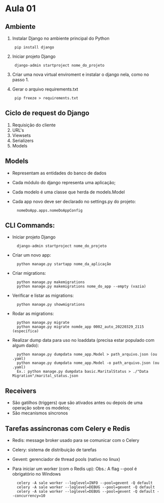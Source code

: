 # Aula 01

## Ambiente

1. Instalar Django no ambiente principal do Python

        pip install django

2. Iniciar projeto Django

        django-admin startproject nome_do_projeto

3. Criar uma nova virtual enviroment e instalar o django nela, como no passo 1.

4. Gerar o arquivo requirements.txt

        pip freeze > requirements.txt

## Ciclo de request do Django

1. Requisição do cliente
2. URL's
3. Viewsets
4. Serializers
5. Models

## Models

- Representam as entidades do banco de dados
- Cada módulo do django representa uma aplicação;
- Cada modelo é uma classe que herda de models.Model
- Cada app novo deve ser declarado no settings.py do projeto:

        nomeDoApp.apps.nomeDoAppConfig

## CLI Commands:

- Iniciar projeto Django

        django-admin startproject nome_do_projeto


- Criar um novo app:

        python manage.py startapp nome_da_aplicação


- Criar migrations:

        python manage.py makemigrations
        python manage.py makemigrations nome_do_app --empty (vazia)


- Verificar e listar as migrations:

        python manage.py showmigrations


- Rodar as migrations:

        python manage.py migrate
        python manage.py migrate nomde_app 0002_auto_20220329_2115 (específica)


- Realizar dump data para uso no loaddata (precisa estar populado com algum dado):

        python manage.py dumpdata nome_app.Model > path_arquivo.json (ou .yaml)
        python manage.py dumpdata nome_app.Model -o path_arquivo.json (ou .yaml)
        Ex.: python manage.py dumpdata basic.MaritalStatus > ./"Data Migration"/marital_status.json

## Receivers

- São gatilhos (triggers) que são ativados antes ou depois de uma operação sobre os modelos;
- São mecanismos síncronos


## Tarefas assíncronas com Celery e Redis
- Redis: message broker usado para se comunicar com o Celery
- Celery:  sistema de distribuição de tarefas
- Gevent: gerenciador de thread pools (nativo no linux)
- Para iniciar um worker (com o Redis up):
Obs.: A flag --pool é obrigatório no Windows 
        
        celery -A sale worker --loglevel=INFO --pool=gevent -Q default
        celery -A sale worker --loglevel=DEBUG --pool=gevent -Q default
        celery -A sale worker --loglevel=DEBUG --pool=gevent -Q default --concurrency=10
